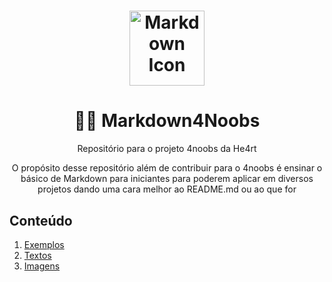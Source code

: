 <div align="center">
<h1>
  <img src="https://cdn0.iconfinder.com/data/icons/octicons/1024/markdown-512.png" alt="Markdown Icon" width="120px" height="120px">
</h1>

<h1> 📄💜 <b>Markdown4Noobs</b> </h1>
<p> Repositório para o projeto 4noobs da He4rt </p>

<p> O propósito desse repositório além de contribuir para o 4noobs é ensinar o básico de Markdown para iniciantes para poderem aplicar em diversos projetos dando uma cara melhor ao README.md ou ao que for</p>
</div>

<h2> Conteúdo </h2>

1. [Exemplos](/conteudo/exemplos.md)
2. [Textos](/conteudo/textos.md)
3. [Imagens](/conteudo/imagens.md)
